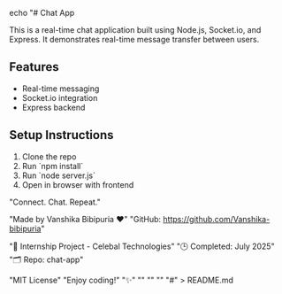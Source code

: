 echo "# Chat App

This is a real-time chat application built using Node.js, Socket.io, and Express. It demonstrates real-time message transfer between users.

## Features
- Real-time messaging
- Socket.io integration
- Express backend

## Setup Instructions
1. Clone the repo
2. Run \`npm install\`
3. Run \`node server.js\`
4. Open in browser with frontend

"Connect. Chat. Repeat."

"Made by Vanshika Bibipuria ❤️"
"GitHub: https://github.com/Vanshika-bibipuria"

"🚀 Internship Project - Celebal Technologies"
"🕒 Completed: July 2025"
"🗂️ Repo: chat-app"

"MIT License"
"Enjoy coding!" 
"✨"
""
""
""
"#" > README.md
